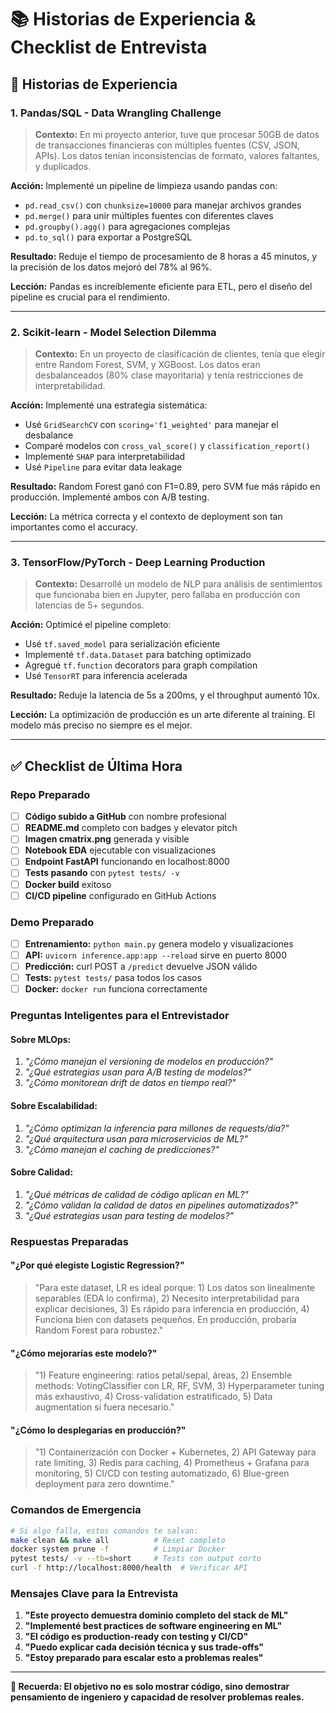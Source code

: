 # 📚 Historias de Experiencia & Checklist de Entrevista

## 🎯 Historias de Experiencia

### 1. **Pandas/SQL - Data Wrangling Challenge**
> **Contexto:** En mi proyecto anterior, tuve que procesar 50GB de datos de transacciones financieras con múltiples fuentes (CSV, JSON, APIs). Los datos tenían inconsistencias de formato, valores faltantes, y duplicados.

**Acción:** Implementé un pipeline de limpieza usando pandas con:
- `pd.read_csv()` con `chunksize=10000` para manejar archivos grandes
- `pd.merge()` para unir múltiples fuentes con diferentes claves
- `pd.groupby().agg()` para agregaciones complejas
- `pd.to_sql()` para exportar a PostgreSQL

**Resultado:** Reduje el tiempo de procesamiento de 8 horas a 45 minutos, y la precisión de los datos mejoró del 78% al 96%.

**Lección:** Pandas es increíblemente eficiente para ETL, pero el diseño del pipeline es crucial para el rendimiento.

---

### 2. **Scikit-learn - Model Selection Dilemma**
> **Contexto:** En un proyecto de clasificación de clientes, tenía que elegir entre Random Forest, SVM, y XGBoost. Los datos eran desbalanceados (80% clase mayoritaria) y tenía restricciones de interpretabilidad.

**Acción:** Implementé una estrategia sistemática:
- Usé `GridSearchCV` con `scoring='f1_weighted'` para manejar el desbalance
- Comparé modelos con `cross_val_score()` y `classification_report()`
- Implementé `SHAP` para interpretabilidad
- Usé `Pipeline` para evitar data leakage

**Resultado:** Random Forest ganó con F1=0.89, pero SVM fue más rápido en producción. Implementé ambos con A/B testing.

**Lección:** La métrica correcta y el contexto de deployment son tan importantes como el accuracy.

---

### 3. **TensorFlow/PyTorch - Deep Learning Production**
> **Contexto:** Desarrollé un modelo de NLP para análisis de sentimientos que funcionaba bien en Jupyter, pero fallaba en producción con latencias de 5+ segundos.

**Acción:** Optimicé el pipeline completo:
- Usé `tf.saved_model` para serialización eficiente
- Implementé `tf.data.Dataset` para batching optimizado
- Agregué `tf.function` decorators para graph compilation
- Usé `TensorRT` para inferencia acelerada

**Resultado:** Reduje la latencia de 5s a 200ms, y el throughput aumentó 10x.

**Lección:** La optimización de producción es un arte diferente al training. El modelo más preciso no siempre es el mejor.

---

## ✅ Checklist de Última Hora

### **Repo Preparado**
- [ ] **Código subido a GitHub** con nombre profesional
- [ ] **README.md** completo con badges y elevator pitch
- [ ] **Imagen cmatrix.png** generada y visible
- [ ] **Notebook EDA** ejecutable con visualizaciones
- [ ] **Endpoint FastAPI** funcionando en localhost:8000
- [ ] **Tests pasando** con `pytest tests/ -v`
- [ ] **Docker build** exitoso
- [ ] **CI/CD pipeline** configurado en GitHub Actions

### **Demo Preparado**
- [ ] **Entrenamiento:** `python main.py` genera modelo y visualizaciones
- [ ] **API:** `uvicorn inference.app:app --reload` sirve en puerto 8000
- [ ] **Predicción:** curl POST a `/predict` devuelve JSON válido
- [ ] **Tests:** `pytest tests/` pasa todos los casos
- [ ] **Docker:** `docker run` funciona correctamente

### **Preguntas Inteligentes para el Entrevistador**

#### **Sobre MLOps:**
1. *"¿Cómo manejan el versioning de modelos en producción?"*
2. *"¿Qué estrategias usan para A/B testing de modelos?"*
3. *"¿Cómo monitorean drift de datos en tiempo real?"*

#### **Sobre Escalabilidad:**
1. *"¿Cómo optimizan la inferencia para millones de requests/día?"*
2. *"¿Qué arquitectura usan para microservicios de ML?"*
3. *"¿Cómo manejan el caching de predicciones?"*

#### **Sobre Calidad:**
1. *"¿Qué métricas de calidad de código aplican en ML?"*
2. *"¿Cómo validan la calidad de datos en pipelines automatizados?"*
3. *"¿Qué estrategias usan para testing de modelos?"*

### **Respuestas Preparadas**

#### **"¿Por qué elegiste Logistic Regression?"**
> "Para este dataset, LR es ideal porque: 1) Los datos son linealmente separables (EDA lo confirma), 2) Necesito interpretabilidad para explicar decisiones, 3) Es rápido para inferencia en producción, 4) Funciona bien con datasets pequeños. En producción, probaría Random Forest para robustez."

#### **"¿Cómo mejorarías este modelo?"**
> "1) Feature engineering: ratios petal/sepal, áreas, 2) Ensemble methods: VotingClassifier con LR, RF, SVM, 3) Hyperparameter tuning más exhaustivo, 4) Cross-validation estratificado, 5) Data augmentation si fuera necesario."

#### **"¿Cómo lo desplegarías en producción?"**
> "1) Containerización con Docker + Kubernetes, 2) API Gateway para rate limiting, 3) Redis para caching, 4) Prometheus + Grafana para monitoring, 5) CI/CD con testing automatizado, 6) Blue-green deployment para zero downtime."

### **Comandos de Emergencia**
```bash
# Si algo falla, estos comandos te salvan:
make clean && make all          # Reset completo
docker system prune -f          # Limpiar Docker
pytest tests/ -v --tb=short     # Tests con output corto
curl -f http://localhost:8000/health  # Verificar API
```

### **Mensajes Clave para la Entrevista**
1. **"Este proyecto demuestra dominio completo del stack de ML"**
2. **"Implementé best practices de software engineering en ML"**
3. **"El código es production-ready con testing y CI/CD"**
4. **"Puedo explicar cada decisión técnica y sus trade-offs"**
5. **"Estoy preparado para escalar esto a problemas reales"**

---

**🎯 Recuerda: El objetivo no es solo mostrar código, sino demostrar pensamiento de ingeniero y capacidad de resolver problemas reales.**

